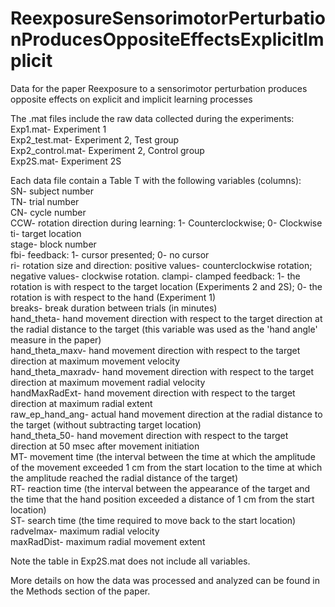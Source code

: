 # ReexposureSensorimotorPerturbationProducesOppositeEffectsExplicitImplicit
Data for the paper Reexposure to a sensorimotor perturbation produces opposite effects on explicit and implicit learning processes

The .mat files include the raw data collected during the experiments:  
Exp1.mat- Experiment 1  
Exp2_test.mat- Experiment 2, Test group  
Exp2_control.mat- Experiment 2, Control group  
Exp2S.mat- Experiment 2S  

Each data file contain a Table T with the following variables (columns):  
SN- subject number  
TN- trial number  
CN- cycle number  
CCW- rotation direction during learning: 1- Counterclockwise; 0- Clockwise  
ti- target location  
stage- block number  
fbi- feedback: 1- cursor presented; 0- no cursor  
ri- rotation size and direction: positive values- counterclockwise rotation; negative values- clockwise rotation.
clampi- clamped feedback: 1- the rotation is with respect to the target location (Experiments 2 and 2S); 0- the rotation is with respect to the hand (Experiment 1)  
breaks- break duration between trials (in minutes)  
hand_theta- hand movement direction with respect to the target direction at the radial distance to the target (this variable was used as the 'hand angle' measure in the paper)  
hand_theta_maxv- hand movement direction with respect to the target direction at maximum movement velocity  
hand_theta_maxradv- hand movement direction with respect to the target direction at maximum movement radial velocity  
handMaxRadExt- hand movement direction with respect to the target direction at maximum radial extent  
raw_ep_hand_ang- actual hand movement direction at the radial distance to the target (without subtracting target location)  
hand_theta_50- hand movement direction with respect to the target direction at 50 msec after movement initiation  
MT- movement time (the interval between the time at which the amplitude of the movement exceeded 1 cm from the start location to the time at which the amplitude reached the radial distance of the target)  
RT- reaction time (the interval between the appearance of the target and the time that the hand position exceeded a distance of 1 cm from the start location)  
ST- search time (the time required to move back to the start location)  
radvelmax- maximum radial velocity  
maxRadDist- maximum radial movement extent  

Note the table in Exp2S.mat does not include all variables.

More details on how the data was processed and analyzed can be found in the Methods section of the paper.
